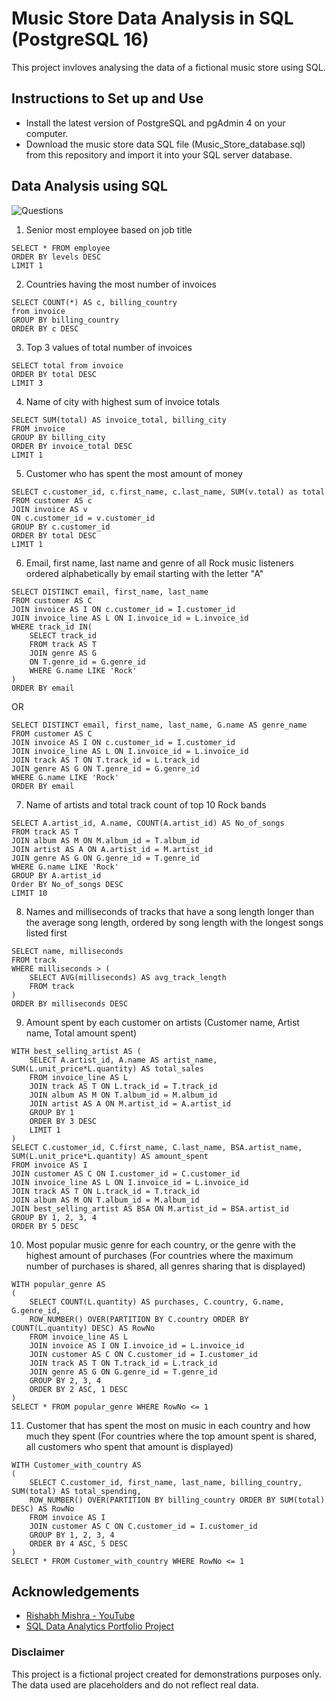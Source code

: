 
# Music Store Data Analysis in SQL (PostgreSQL 16)

This project invloves analysing the data of a fictional music store using SQL.

## Instructions to Set up and Use

- Install the latest version of PostgreSQL and pgAdmin 4 on your computer.
- Download the music store data SQL file (Music_Store_database.sql) from this repository and import it into your SQL server database.

## Data Analysis using SQL

![Questions](https://raw.github.com/shreshri259/SQL-Music-Store-Data-Analysis/main/Questions.png)

1. Senior most employee based on job title

```
SELECT * FROM employee
ORDER BY levels DESC
LIMIT 1
```

2. Countries having the most number of invoices

```
SELECT COUNT(*) AS c, billing_country
from invoice
GROUP BY billing_country
ORDER BY c DESC
```

3. Top 3 values of total number of invoices

```
SELECT total from invoice
ORDER BY total DESC
LIMIT 3
```

4. Name of city with highest sum of invoice totals

```
SELECT SUM(total) AS invoice_total, billing_city
FROM invoice
GROUP BY billing_city
ORDER BY invoice_total DESC
LIMIT 1
```

5. Customer who has spent the most amount of money

```
SELECT c.customer_id, c.first_name, c.last_name, SUM(v.total) as total
FROM customer AS c
JOIN invoice AS v
ON c.customer_id = v.customer_id
GROUP BY c.customer_id
ORDER BY total DESC
LIMIT 1
```

6. Email, first name, last name and genre of all Rock music listeners ordered alphabetically by email starting with the letter "A"

```
SELECT DISTINCT email, first_name, last_name
FROM customer AS C
JOIN invoice AS I ON c.customer_id = I.customer_id
JOIN invoice_line AS L ON I.invoice_id = L.invoice_id
WHERE track_id IN(
	SELECT track_id
	FROM track AS T
	JOIN genre AS G
	ON T.genre_id = G.genre_id
	WHERE G.name LIKE 'Rock'
)
ORDER BY email
```
OR

```
SELECT DISTINCT email, first_name, last_name, G.name AS genre_name
FROM customer AS C
JOIN invoice AS I ON c.customer_id = I.customer_id
JOIN invoice_line AS L ON I.invoice_id = L.invoice_id
JOIN track AS T ON T.track_id = L.track_id
JOIN genre AS G ON T.genre_id = G.genre_id
WHERE G.name LIKE 'Rock'
ORDER BY email
```

7. Name of artists and total track count of top 10 Rock bands

```
SELECT A.artist_id, A.name, COUNT(A.artist_id) AS No_of_songs
FROM track AS T
JOIN album AS M ON M.album_id = T.album_id
JOIN artist AS A ON A.artist_id = M.artist_id
JOIN genre AS G ON G.genre_id = T.genre_id
WHERE G.name LIKE 'Rock'
GROUP BY A.artist_id
Order BY No_of_songs DESC
LIMIT 10
```

8. Names and milliseconds of tracks that have a song length longer than the average song length, ordered by song length with the longest songs listed first

```
SELECT name, milliseconds
FROM track
WHERE milliseconds > (
	SELECT AVG(milliseconds) AS avg_track_length
	FROM track
)
ORDER BY milliseconds DESC
```

9. Amount spent by each customer on artists (Customer name, Artist name, Total amount spent)

```
WITH best_selling_artist AS (
	SELECT A.artist_id, A.name AS artist_name, SUM(L.unit_price*L.quantity) AS total_sales
	FROM invoice_line AS L
	JOIN track AS T ON L.track_id = T.track_id
	JOIN album AS M ON T.album_id = M.album_id
	JOIN artist AS A ON M.artist_id = A.artist_id
	GROUP BY 1
	ORDER BY 3 DESC
	LIMIT 1
)
SELECT C.customer_id, C.first_name, C.last_name, BSA.artist_name, SUM(L.unit_price*L.quantity) AS amount_spent
FROM invoice AS I
JOIN customer AS C ON I.customer_id = C.customer_id
JOIN invoice_line AS L ON I.invoice_id = L.invoice_id
JOIN track AS T ON L.track_id = T.track_id
JOIN album AS M ON T.album_id = M.album_id
JOIN best_selling_artist AS BSA ON M.artist_id = BSA.artist_id
GROUP BY 1, 2, 3, 4
ORDER BY 5 DESC
```

10. Most popular music genre for each country, or the genre with the highest amount of purchases (For countries where the maximum number of purchases is shared, all genres sharing that is displayed)

```
WITH popular_genre AS
(
	SELECT COUNT(L.quantity) AS purchases, C.country, G.name, G.genre_id,
	ROW_NUMBER() OVER(PARTITION BY C.country ORDER BY COUNT(L.quantity) DESC) AS RowNo
	FROM invoice_line AS L
	JOIN invoice AS I ON I.invoice_id = L.invoice_id
	JOIN customer AS C ON C.customer_id = I.customer_id
	JOIN track AS T ON T.track_id = L.track_id
	JOIN genre AS G ON G.genre_id = T.genre_id
	GROUP BY 2, 3, 4
	ORDER BY 2 ASC, 1 DESC
)
SELECT * FROM popular_genre WHERE RowNo <= 1
```

11. Customer that has spent the most on music in each country and how much they spent (For countries where the top amount spent is shared, all customers who spent that amount is displayed)

```
WITH Customer_with_country AS 
(
	SELECT C.customer_id, first_name, last_name, billing_country, SUM(total) AS total_spending,
	ROW_NUMBER() OVER(PARTITION BY billing_country ORDER BY SUM(total) DESC) AS RowNo
	FROM invoice AS I
	JOIN customer AS C ON C.customer_id = I.customer_id
	GROUP BY 1, 2, 3, 4
	ORDER BY 4 ASC, 5 DESC
)
SELECT * FROM Customer_with_country WHERE RowNo <= 1
```

## Acknowledgements

- [Rishabh Mishra - YouTube](https://www.youtube.com/@RishabhMishraOfficial)
- [SQL Data Analytics Portfolio Project](https://www.youtube.com/watch?v=VFIuIjswMKM)

### Disclaimer

This project is a fictional project created for demonstrations purposes only. The data used are placeholders and do not reflect real data. 
